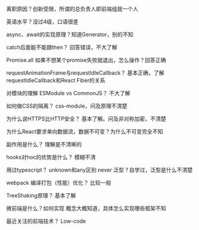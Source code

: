 离职原因？创新受限，所谓的总负责人即前端组就一个人

英语水平？没过4级，口语很差

async、await的实现原理？知道Generator，别的不知

catch后面能不能跟then？ 回答错误，不大了解

Promise.all 如果不想某个promise失败就退出，怎么操作？回答正确

requestAnimationFrame与requestIdleCallback？ 基本正确，了解requestIdleCallback和React Fiber的关系

对模块的理解 ESModule vs CommonJS？ 不大了解

如何做CSS的隔离？ css-module，问及原理不清楚

为什么说HTTPS比HTTP安全？ 基本了解。问及非对称加密，不清楚

为什么React要求单向数据流，数据不可变？为什么不可变完全不知

副作用是什么？ 理解是不清晰的

hooks对hoc的优势是什么？ 模糊不清

用过typescript？ unknown和any区别 never 泛型？自学过，泛型是什么不清楚

webpack 编译打包（性能）优化？ 比较一般

TreeShaking原理？ 基本了解

微前端是什么？如何实现  概念大概知道，具体怎么实现哪些框架不知

最近关注的前端技术？ Low-code